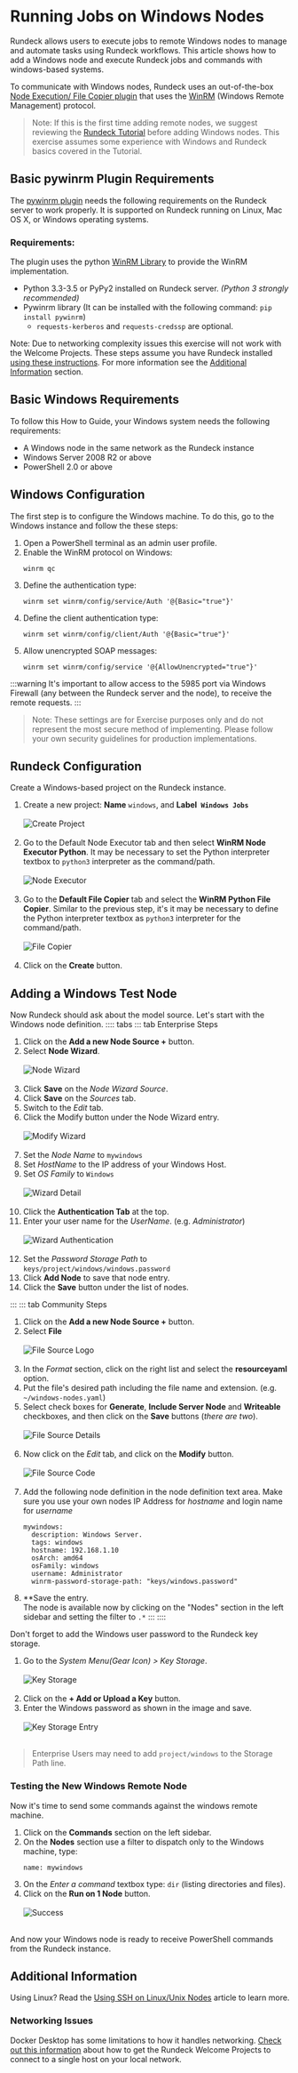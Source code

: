 
# Running Jobs on Windows Nodes

Rundeck allows users to execute jobs to remote Windows nodes to manage and automate tasks using Rundeck workflows. This article shows how to add a Windows node and execute Rundeck jobs and commands with windows-based systems.

To communicate with Windows nodes, Rundeck uses an out-of-the-box [Node Execution/ File Copier plugin](https://github.com/rundeck-plugins/py-winrm-plugin) that uses the [WinRM](https://docs.microsoft.com/en-us/windows/win32/winrm/portal) (Windows Remote Management) protocol.

>Note: If this is the first time adding remote nodes, we suggest reviewing the [Rundeck Tutorial](/learning/tutorial/preparing.md) before adding Windows nodes. This exercise assumes some experience with Windows and Rundeck basics covered in the Tutorial.

## Basic pywinrm Plugin Requirements

The [pywinrm plugin](https://github.com/rundeck-plugins/py-winrm-plugin) needs the following requirements on the Rundeck server to work properly.  It is supported on Rundeck running on Linux, Mac OS X, or Windows operating systems.

### Requirements:

The plugin uses the python [WinRM Library](https://github.com/diyan/pywinrm/) to provide the WinRM implementation.

* Python 3.3-3.5 or PyPy2 installed on Rundeck server. _(Python 3 strongly recommended)_
* Pywinrm library (It can be installed with the following command: `pip install pywinrm`)
    * `requests-kerberos` and `requests-credssp` are optional.

Note: Due to networking complexity issues this exercise will not work with the Welcome Projects.  These steps assume you have Rundeck installed [using these instructions](/administration/install/installing-rundeck.md).  For more information see the [Additional Information](#additional-information) section.

## Basic Windows Requirements

To follow this How to Guide, your Windows system needs the following requirements:

* A Windows node in the same network as the Rundeck instance
* Windows Server 2008 R2 or above
* PowerShell 2.0 or above

## Windows Configuration

The first step is to configure the Windows machine. To do this, go to the Windows instance and follow the these steps:

1. Open a PowerShell terminal as an admin user profile.
1. Enable the WinRM protocol on Windows:
    ```
    winrm qc
    ```
1. Define the authentication type:
    ```
    winrm set winrm/config/service/Auth '@{Basic="true"}'
    ```
1. Define the client authentication type:
    ```
    winrm set winrm/config/client/Auth '@{Basic="true"}'
    ```
1. Allow unencrypted SOAP messages:
    ```
    winrm set winrm/config/service '@{AllowUnencrypted="true"}'
    ```

:::warning
It's important to allow access to the 5985 port via Windows Firewall (any between the Rundeck server and the node), to receive the remote requests.
:::

>Note: These settings are for Exercise purposes only and do not represent the most secure method of implementing.  Please follow your own security guidelines for production implementations.

## Rundeck Configuration

Create a Windows-based project on the Rundeck instance.

1. Create a new project: **Name** `windows`, and  **Label` Windows Jobs`**
    <br><br>![Create Project](@assets/img/howto-winnode-createproject.png)<br><br>
1. Go to the Default Node Executor tab and then select **WinRM Node Executor Python**. It may be necessary to set the Python interpreter textbox to `python3` interpreter as the command/path.
    <br><br>![Node Executor](@assets/img/howto-winnode-nodeexec.png)<br><br>
1. Go to the **Default File Copier** tab and select the **WinRM Python File Copier**. Similar to the previous step, it's it may be necessary to define the Python interpreter textbox as `python3` interpreter for the command/path.
    <br><br>![File Copier](@assets/img/howto-winnode-filecopy.png)<br><br>
1. Click on the **Create** button.

## Adding a Windows Test Node

Now Rundeck should ask about the model source. Let's start with the Windows node definition.
:::: tabs
::: tab Enterprise Steps
1. Click on the **Add a new Node Source +** button.
1. Select **Node Wizard**.
    <br><br>![Node Wizard](@assets/img/howto-winnode-nodewizardsource.png)<br><br>
1. Click **Save** on the _Node Wizard Source_.
1. Click **Save** on the _Sources_ tab.
1. Switch to the _Edit_ tab.
1. Click the Modify button under the Node Wizard entry.
    <br><br>![Modify Wizard](@assets/img/howto-winnode-modifynodesource.png)<br><br>
1. Set the *Node Name* to `mywindows`
1. Set *HostName* to the IP address of your Windows Host.
1. Set *OS Family* to `Windows`
   <br><br>![Wizard Detail](@assets/img/howto-winnode-wizarddetail.png)<br><br>
1. Click the **Authentication Tab** at the top.
1. Enter your user name for the *UserName*. (e.g. _Administrator_)
    <br><br>![Wizard Authentication](@assets/img/howto-winnode-wizardauth.png)<br><br>
1. Set the _Password Storage Path_ to `keys/project/windows/windows.password`
1. Click **Add Node** to save that node entry.
1. Click the **Save** button under the list of nodes.

:::
::: tab Community Steps
1. Click on the **Add a new Node Source +** button.
1. Select **File**
    <br><br>![File Source Logo](@assets/img/howto-winnode-filesource.png)<br><br>
1. In the _Format_ section, click on the right list and select the **resourceyaml** option.
1. Put the file's desired path including the file name and extension. (e.g. `~/windows-nodes.yaml`)
1. Select check boxes for **Generate**, **Include Server Node** and **Writeable** checkboxes, and then click on the **Save** buttons (_there are two_).
    <br><br>![File Source Details](@assets/img/howto-winnode-filesourcedetails.png)<br><br>
1. Now click on the _Edit_ tab, and click on the **Modify** button.
    <br><br>![File Source Code](@assets/img/howto-winnode-modifyfilesource.png)<br><br>
1. Add the following node definition in the node definition text area.  Make sure you use your own nodes IP Address for _hostname_ and login name for _username_
    ```
    mywindows:
      description: Windows Server.
      tags: windows
      hostname: 192.168.1.10
      osArch: amd64
      osFamily: windows
      username: Administrator
      winrm-password-storage-path: "keys/windows.password"
    ```
1. **Save the entry.<br>The node is available now by clicking on the "Nodes" section in the left sidebar and setting the filter to `.*`
:::
::::

Don't forget to add the Windows user password to the Rundeck key storage.

1. Go to the _System Menu(Gear Icon) > Key Storage_.
    <br><br>![Key Storage](@assets/img/howto-winnode-keystorage.png)<br><br>
1. Click on the **+ Add or Upload a Key** button.
1. Enter the Windows password as shown in the image and save.
    <br><br>![Key Storage Entry](@assets/img/howto-winnode-keystorageentry.png)<br><br>
>Enterprise Users may need to add `project/windows` to the Storage Path line.



### Testing the New Windows Remote Node

Now it's time to send some commands against the windows remote machine.

1. Click on the **Commands** section on the left sidebar.
1. On the **Nodes** section use a filter to dispatch only to the Windows machine, type:
    ```
    name: mywindows
    ```
1. On the _Enter a command_ textbox type: `dir` (listing directories and files).
1. Click on the **Run on 1 Node** button.
    <br><br>![Success](@assets/img/howto-winnode-commandsuccess.png)<br><br>


And now your Windows node is ready to receive PowerShell commands from the Rundeck instance.


## Additional Information

Using Linux? Read the [Using SSH on Linux/Unix Nodes](/learning/howto/ssh-on-linux-nodes.md) article to learn more.


### Networking Issues

Docker Desktop has some limitations to how it handles networking. [Check out this information](/learning/howto/connect-local-nodes.md) about how to get the Rundeck Welcome Projects to connect to a single host on your local network.
